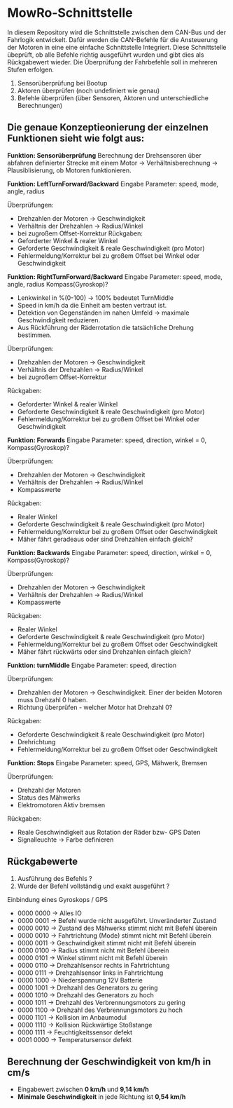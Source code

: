 # MowRo-Schnittstelle
In diesem Repository wird die Schnittstelle zwischen dem CAN-Bus und der Fahrlogik entwickelt. Dafür werden die CAN-Befehle für die Ansteuerung der Motoren in eine eine einfache Schnittstelle Integriert. Diese Schnittstelle übeprüft, ob alle Befehle richtig ausgeführt wurden und gibt dies als Rückgabewert wieder.
Die Überprüfung der Fahrbefehle soll in mehreren Stufen erfolgen.
  1. Sensorüberprüfung bei Bootup
  2. Aktoren überprüfen (noch undefiniert wie genau)
  3. Befehle überprüfen (über Sensoren, Aktoren und unterschiedliche Berechnungen)
 
Die genaue Konzeptieonierung der einzelnen Funktionen sieht wie folgt aus:
--

**Funktion: Sensorüberprüfung**
Berechnung der Drehsensoren über abfahren definierter Strecke mit einem Motor -> Verhältnisberechnung -> Plausiblisierung, ob Motoren funktionieren.


**Funktion: LeftTurnForward/Backward**
  Eingabe Parameter: speed, mode, angle, radius

  Überprüfungen: 
  - Drehzahlen der Motoren -> Geschwindigkeit
  - Verhältnis der Drehzahlen -> Radius/Winkel
  - bei zugroßem Offset-Korrektur
  Rückgaben:
  - Geforderter Winkel & realer Winkel
  - Geforderte Geschwindigkeit & reale Geschwindigkeit (pro Motor)
  - Fehlermeldung/Korrektur bei zu großem Offset bei Winkel oder Geschwindigkeit
  
**Funktion: RightTurnForward/Backward**
  Eingabe Parameter: speed, mode, angle, radius Kompass(Gyroskop)?
  - Lenkwinkel in %(0-100) -> 100% bedeutet TurnMiddle 
  - Speed in km/h da die Einheit am besten vertraut ist.
  - Detektion von Gegenständen im nahen Umfeld -> maximale Geschwindigkeit reduzieren.
  - Aus Rückführung der Räderrotation die tatsächliche Drehung bestimmen.
  
  Überprüfungen: 
  - Drehzahlen der Motoren -> Geschwindigkeit
  - Verhältnis der Drehzahlen -> Radius/Winkel
  - bei zugroßem Offset-Korrektur
  
  Rückgaben:
  - Geforderter Winkel & realer Winkel
  - Geforderte Geschwindigkeit & reale Geschwindigkeit (pro Motor)
  - Fehlermeldung/Korrektur bei zu großem Offset bei Winkel oder Geschwindigkeit

**Funktion: Forwards**
  Eingabe Parameter: speed, direction, winkel = 0, Kompass(Gyroskop)?

  Überprüfungen: 
  - Drehzahlen der Motoren -> Geschwindigkeit
  - Verhältnis der Drehzahlen -> Radius/Winkel
  - Kompasswerte
   
  Rückgaben:
  - Realer Winkel
  - Geforderte Geschwindigkeit & reale Geschwindigkeit (pro Motor)
  - Fehlermeldung/Korrektur bei zu großem Offset oder Geschwindigkeit
  - Mäher fährt geradeaus oder sind Drehzahlen einfach gleich?
  
**Funktion: Backwards**
  Eingabe Parameter: speed, direction, winkel = 0, Kompass(Gyroskop)?

  Überprüfungen: 
  - Drehzahlen der Motoren -> Geschwindigkeit
  - Verhältnis der Drehzahlen -> Radius/Winkel
  - Kompasswerte
   
  Rückgaben:
  - Realer Winkel
  - Geforderte Geschwindigkeit & reale Geschwindigkeit (pro Motor)
  - Fehlermeldung/Korrektur bei zu großem Offset oder Geschwindigkeit
  - Mäher fährt rückwärts oder sind Drehzahlen einfach gleich?

**Funktion: turnMiddle**
  Eingabe Parameter: speed, direction

  Überprüfungen: 
  - Drehzahlen der Motoren -> Geschwindigkeit. Einer der beiden Motoren muss Drehzahl 0 haben. 
  - Richtung überprüfen - welcher Motor hat Drehzahl 0?
   
  Rückgaben:
  - Geforderte Geschwindigkeit & reale Geschwindigkeit (pro Motor)
  - Drehrichtung
  - Fehlermeldung/Korrektur bei zu großem Offset oder Geschwindigkeit


**Funktion: Stops**
  Eingabe Parameter: speed, GPS, Mähwerk, Bremsen

  Überprüfungen:
  - Drehzahl der Motoren 
  - Status des Mähwerks
  - Elektromotoren Aktiv bremsen
  
  Rückgaben:
  - Reale Geschwindigkeit aus Rotation der Räder bzw- GPS Daten
  - Signalleuchte -> Farbe definieren



Rückgabewerte
--
1. Ausführung des Befehls ?
2. Wurde der Befehl vollständig und exakt ausgeführt ?

Einbindung eines Gyroskops / GPS

- 0000 0000 -> Alles IO
- 0000 0001 -> Befehl wurde nicht ausgeführt. Unveränderter Zustand
- 0000 0010 -> Zustand des Mähwerks stimmt nicht mit Befehl überein
- 0000 0010 -> Fahrtrichtung (Mode) stimmt nicht mit Befehl überein
- 0000 0011 -> Geschwindigkeit stimmt nicht mit Befehl überein
- 0000 0100 -> Radius stimmt nicht mit Befehl überein
- 0000 0101 -> Winkel stimmt nicht mit Befehl überein
- 0000 0110 -> Drehzahlsensor rechts in Fahrtrichtung
- 0000 0111 -> Drehzahlsensor links in Fahrtrichtung
- 0000 1000 -> Niederspannung 12V Batterie
- 0000 1001 -> Drehzahl des Generators zu gering
- 0000 1010 -> Drehzahl des Generators zu hoch
- 0000 1011 -> Drehzahl des Verbrennungsmotors zu gering
- 0000 1100 -> Drehzahl des Verbrennungsmotors zu hoch
- 0000 1101 -> Kollision im Anbaumodul
- 0000 1110 -> Kollision Rückwärtige Stoßstange
- 0000 1111 -> Feuchtigkeitssensor defekt
- 0001 0000 -> Temperatursensor defekt

Berechnung der Geschwindigkeit von km/h in cm/s
--
- Eingabewert zwischen **0 km/h** und **9,14 km/h** 
- **Minimale Geschwindigkeit** in jede Richtung ist **0,54 km/h**
